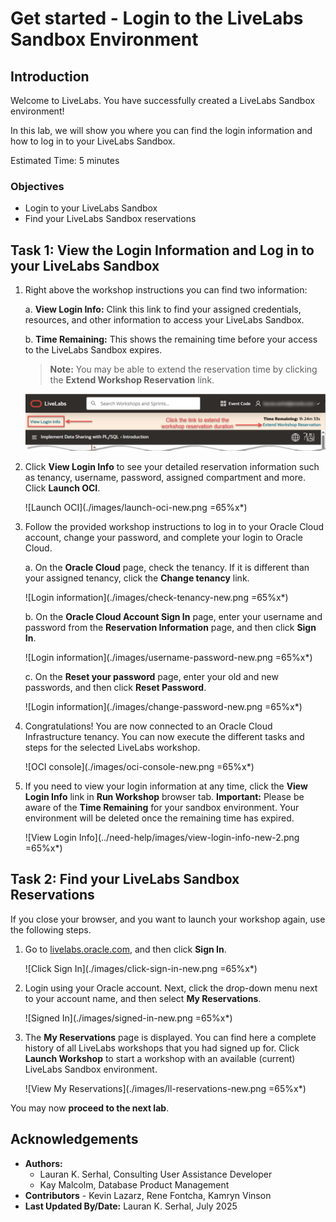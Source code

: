 # Get started - Login to the LiveLabs Sandbox Environment

## Introduction

Welcome to LiveLabs.
You have successfully created a LiveLabs Sandbox environment!

In this lab, we will show you where you can find the login information and how to log in to your LiveLabs Sandbox.

Estimated Time: 5 minutes

### Objectives

- Login to your LiveLabs Sandbox
- Find your LiveLabs Sandbox reservations

## Task 1: View the Login Information and Log in to your LiveLabs Sandbox

1. Right above the workshop instructions you can find two information:

    a. **View Login Info:** Clink this link to find your assigned credentials, resources, and other information to access your LiveLabs Sandbox.

    b. **Time Remaining:** This shows the remaining time before your access to the LiveLabs Sandbox expires. 

    >**Note:** You may be able to extend the reservation time by clicking the **Extend Workshop Reservation** link.

      ![View Login Info](../need-help/images/view-login-info-new.png " ")

2. Click **View Login Info** to see your detailed reservation information such as tenancy, username, password, assigned compartment and more. Click **Launch OCI**.

    ![Launch OCI](./images/launch-oci-new.png =65%x*)

3. Follow the provided workshop instructions to log in to your Oracle Cloud account, change your password, and complete your login to Oracle Cloud.

    a. On the **Oracle Cloud** page, check the tenancy. If it is different than your assigned tenancy, click the **Change tenancy** link.

    ![Login information](./images/check-tenancy-new.png =65%x*)

    b. On the **Oracle Cloud Account Sign In** page, enter your username and password from the **Reservation Information** page, and then click **Sign In**.

    ![Login information](./images/username-password-new.png =65%x*)

    c. On the **Reset your password** page, enter your old and new passwords, and then click **Reset Password**.

    ![Login information](./images/change-password-new.png =65%x*)

4. Congratulations! You are now connected to an Oracle Cloud Infrastructure tenancy. You can now execute the different tasks and steps for the selected LiveLabs workshop.

    ![OCI console](./images/oci-console-new.png =65%x*)

5. If you need to view your login information at any time, click the **View Login Info** link in **Run Workshop** browser tab. **Important:** Please be aware of the **Time Remaining** for your sandbox environment. Your environment will be deleted once the remaining time has expired.

    ![View Login Info](../need-help/images/view-login-info-new-2.png =65%x*)

## Task 2: Find your LiveLabs Sandbox Reservations

If you close your browser, and you want to launch your workshop again, use the following steps.

1. Go to [livelabs.oracle.com](https://livelabs.oracle.com), and then click **Sign In**.

    ![Click Sign In](./images/click-sign-in-new.png =65%x*)

2. Login using your Oracle account. Next, click the drop-down menu next to your account name, and then select **My Reservations**.

    ![Signed In](./images/signed-in-new.png =65%x*)

3. The **My Reservations** page is displayed. You can find here a complete history of all LiveLabs workshops that you had signed up for. Click **Launch Workshop** to start a workshop with an available (current) LiveLabs Sandbox environment.

    ![View My Reservations](./images/ll-reservations-new.png =65%x*)

You may now **proceed to the next lab**.

## Acknowledgements

* **Authors:**
    * Lauran K. Serhal, Consulting User Assistance Developer
    * Kay Malcolm, Database Product Management
* **Contributors** - Kevin Lazarz, Rene Fontcha, Kamryn Vinson
* **Last Updated By/Date:** Lauran K. Serhal, July 2025
